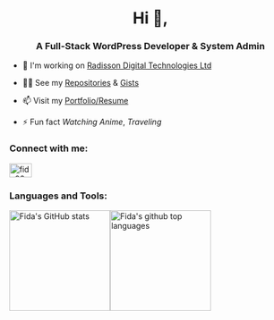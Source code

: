<h1 align="center">Hi 👋,</h1>
<h3 align="center">A Full-Stack WordPress Developer & System Admin</h3>

- 🔭 I'm working on [Radisson Digital Technologies Ltd](https://radissonbd.com/)

- 👨‍💻 See my  [Repositories](https://github.com/fida02?tab=repositories) & [Gists](https://gist.github.com/fida02)

- 📫 Visit my [Portfolio/Resume](https://fida.dev)

- ⚡ Fun fact *Watching Anime*, *Traveling*

<h3 align="left">Connect with me:</h3>
<p align="left">
<a href="https://www.linkedin.com/in/fida02/" target="blank"><img align="center" src="https://raw.githubusercontent.com/rahuldkjain/github-profile-readme-generator/master/src/images/icons/Social/linked-in-alt.svg" alt="fida02" height="25" width="40" /></a>
</p>

<h3 align="left">Languages and Tools:</h3>

<a href="https://github.com/fida02">
  <img height="180em" src="https://github-readme-stats.vercel.app/api?username=fida02&count_private=true&show_icons=true&theme=dracula&include_all_commits=true" alt="Fida's GitHub stats" style="max-width:50% !important;float:left;" />
  <img height="180em" src="https://github-readme-stats.vercel.app/api/top-langs/?username=fida02&theme=dracula&layout=compact" alt="Fida's github top languages" style="max-width:50%; !important" />
</a>
